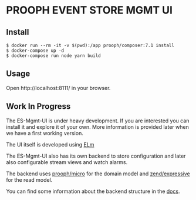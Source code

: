 # PROOPH EVENT STORE MGMT UI

## Install

```
$ docker run --rm -it -v $(pwd):/app prooph/composer:7.1 install
$ docker-compose up -d
$ docker-compose run node yarn build
```

## Usage

Open http://localhost:8111/ in your browser.

## Work In Progress

The ES-Mgmt-UI is under heavy development. If you are interested you can install it and
explore it of your own. More information is provided later when we have a first working version.

The UI itself is developed using [ELm](http://elm-lang.org/)

The ES-Mgmt-UI also has its own backend to store configuration and later also configurable 
stream views and watch alarms.

The backend uses [prooph/micro](https://github.com/prooph/micro) for the domain model and
[zend/expressive](https://docs.zendframework.com/zend-expressive/) for the read model.

You can find some information about the backend structure in the [docs](docs).
